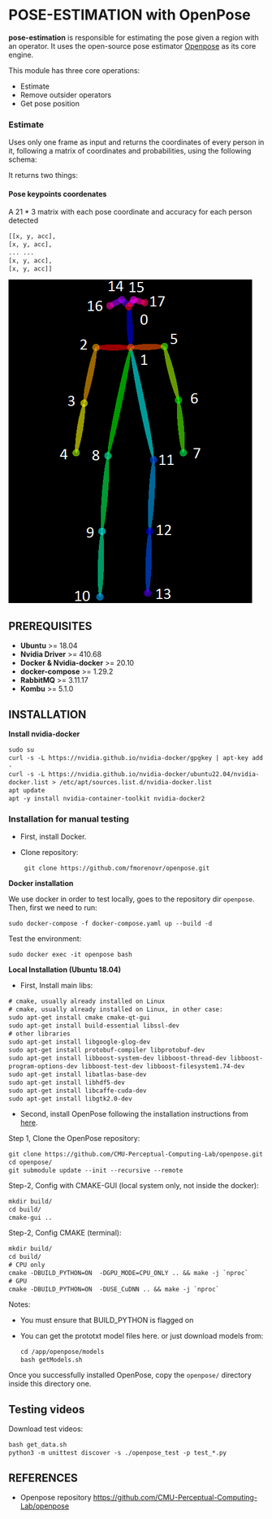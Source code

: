 # POSE-ESTIMATION with OpenPose

**pose-estimation** is responsible for estimating the pose given a region with an operator. It uses the open-source pose
estimator [Openpose](https://github.com/CMU-Perceptual-Computing-Lab/openpose) as its core engine.

This module has three core operations:

- Estimate
- Remove outsider operators
- Get pose position

### Estimate

Uses only one frame as input and returns the coordinates of every person in it, following a matrix of coordinates and
probabilities, using the following schema:

It returns two things:

#### Pose keypoints coordenates

A 21 * 3 matrix with each pose coordinate and accuracy for each person detected 
```
[[x, y, acc],
[x, y, acc], 
... ...
[x, y, acc],
[x, y, acc]]
```

![openpose_ids ](.github/media/openpose-ids.png)

## PREREQUISITES

* **Ubuntu** >= 18.04
* **Nvidia Driver** >= 410.68
* **Docker & Nvidia-docker** >=  20.10
* **docker-compose** >= 1.29.2
* **RabbitMQ** >= 3.11.17
* **Kombu** >= 5.1.0

## INSTALLATION

**Install nvidia-docker**

```
sudo su
curl -s -L https://nvidia.github.io/nvidia-docker/gpgkey | apt-key add -
curl -s -L https://nvidia.github.io/nvidia-docker/ubuntu22.04/nvidia-docker.list > /etc/apt/sources.list.d/nvidia-docker.list
apt update
apt -y install nvidia-container-toolkit nvidia-docker2
```

### Installation for manual testing

* First, install Docker.

* Clone repository:
  ```
   git clone https://github.com/fmorenovr/openpose.git
  ```

**Docker installation**

We use docker in order to test locally, goes to the repository dir `openpose`. Then, first we need to run:

```
sudo docker-compose -f docker-compose.yaml up --build -d
```

Test the environment:

```
sudo docker exec -it openpose bash
```

**Local Installation (Ubuntu 18.04)**

* First, Install main libs:

```
# cmake, usually already installed on Linux
# cmake, usually already installed on Linux, in other case:
sudo apt-get install cmake cmake-qt-gui
sudo apt-get install build-essential libssl-dev
# other libraries
sudo apt-get install libgoogle-glog-dev
sudo apt-get install protobuf-compiler libprotobuf-dev
sudo apt-get install libboost-system-dev libboost-thread-dev libboost-program-options-dev libboost-test-dev libboost-filesystem1.74-dev
sudo apt-get install libatlas-base-dev
sudo apt-get install libhdf5-dev
sudo apt-get install libcaffe-cuda-dev
sudo apt-get install libgtk2.0-dev
```

* Second, install OpenPose following the installation instructions from [here](https://github.com/CMU-Perceptual-Computing-Lab/openpose/blob/master/doc/installation/0_index.md).


Step 1, Clone the OpenPose repository:

```
git clone https://github.com/CMU-Perceptual-Computing-Lab/openpose.git
cd openpose/
git submodule update --init --recursive --remote
```

Step-2, Config with CMAKE-GUI (local system only, not inside the docker):

```
mkdir build/
cd build/
cmake-gui ..
```

Step-2, Config CMAKE (terminal):

```
mkdir build/
cd build/
# CPU only
cmake -DBUILD_PYTHON=ON  -DGPU_MODE=CPU_ONLY .. && make -j `nproc`
# GPU 
cmake -DBUILD_PYTHON=ON  -DUSE_CuDNN .. && make -j `nproc`
```

Notes:
* You must ensure that BUILD_PYTHON is flagged on  
*  You can get the prototxt model files here.
    or just download models from:

    ```
    cd /app/openpose/models
    bash getModels.sh
    ```

Once you successfully installed OpenPose, copy the `openpose/` directory inside this directory one.

## Testing videos

Download test videos:

```
bash get_data.sh
python3 -m unittest discover -s ./openpose_test -p test_*.py
```

## REFERENCES

- Openpose repository
https://github.com/CMU-Perceptual-Computing-Lab/openpose
